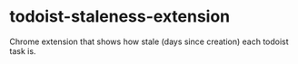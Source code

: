 # todoist-staleness-extension
Chrome extension that shows how stale (days since creation) each todoist task is.
